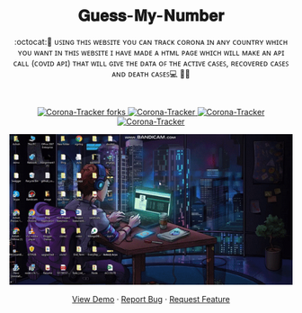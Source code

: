 # 
 <h1 align="center">𝐆𝐮𝐞𝐬𝐬-𝐌𝐲-𝐍𝐮𝐦𝐛𝐞𝐫</h1>
<p align="center">
:octocat:🌟 ᴜꜱɪɴɢ ᴛʜɪꜱ ᴡᴇʙꜱɪᴛᴇ ʏᴏᴜ ᴄᴀɴ ᴛʀᴀᴄᴋ ᴄᴏʀᴏɴᴀ ɪɴ ᴀɴʏ ᴄᴏᴜɴᴛʀʏ ᴡʜɪᴄʜ ʏᴏᴜ ᴡᴀɴᴛ ɪɴ ᴛʜɪꜱ ᴡᴇʙꜱɪᴛᴇ ɪ ʜᴀᴠᴇ ᴍᴀᴅᴇ ᴀ ʜᴛᴍʟ ᴘᴀɢᴇ ᴡʜɪᴄʜ ᴡɪʟʟ ᴍᴀᴋᴇ ᴀɴ ᴀᴘɪ ᴄᴀʟʟ (ᴄᴏᴠɪᴅ ᴀᴘɪ) ᴛʜᴀᴛ ᴡɪʟʟ ɢɪᴠᴇ ᴛʜᴇ ᴅᴀᴛᴀ ᴏꜰ ᴛʜᴇ ᴀᴄᴛɪᴠᴇ ᴄᴀꜱᴇꜱ, ʀᴇᴄᴏᴠᴇʀᴇᴅ ᴄᴀꜱᴇꜱ ᴀɴᴅ ᴅᴇᴀᴛʜ ᴄᴀꜱᴇꜱ💻 🎯🚀
<p><br>
<a href="https://github.com/ashish2030/Guess-My-Number/fork" target="blank">
<p align="center">
   <img src="https://img.shields.io/github/forks/ashish2030/Guess-My-Number?style=flat-square" alt="Corona-Tracker forks"/>
</a>
<a href="https://github.com/ashish2030/Guess-My-Number/stargazers" target="blank">
<img src="https://img.shields.io/github/stars/ashish2030/Guess-My-Number?style=flat-square" alt="Corona-Tracker"/>
</a>
<a href="https://github.com/ashish2030/Guess-My-Number/issues" target="blank">
<img src="https://img.shields.io/github/issues/ashish2030/Guess-My-Number?style=flat-square" alt="Corona-Tracker"/></a>
<a href="https://github.com/ashish2030/Guess-My-Number/pulls" target="blank">
<img src="https://img.shields.io/github/issues-pr/ashish2030/Guess-My-Number?style=flat-square" alt="Corona-Tracker"/>
</a>
  </p>
<p align="center"><img src="https://github.com/Ashish2030/Guess-My-Number/blob/master/videos/video.gif"></p>
<p align="center">
    <a href="https://ashish2030.github.io/Corona-Tracker/index.html" target="blank">View Demo</a>
    ·
    <a href="https://github.com/ashish2030/Guess-My-Number/issues/new/choose">Report Bug</a>
    ·
    <a href="https://github.com/ashish2030/Guess-My-Number/issues/new/choose">Request Feature</a>
</p>


